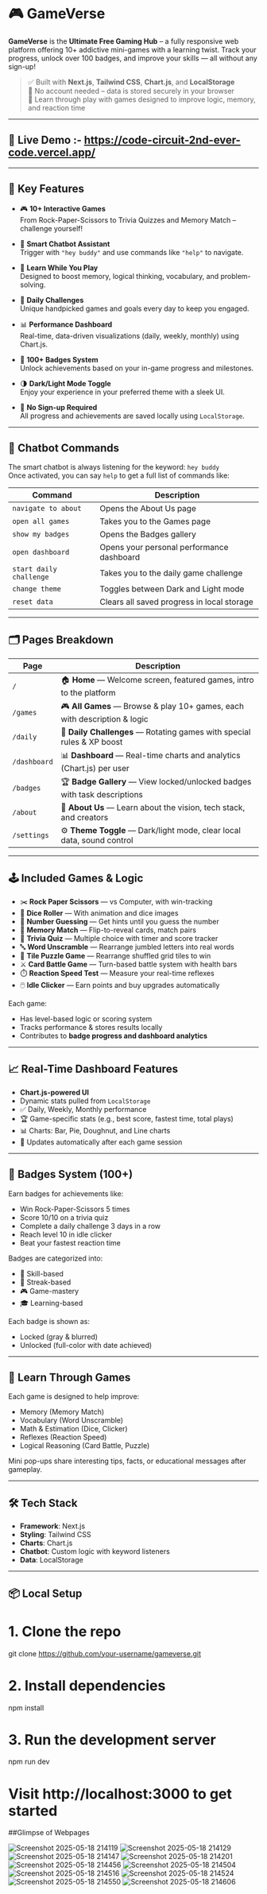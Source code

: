 # 🎮 GameVerse

**GameVerse** is the **Ultimate Free Gaming Hub** – a fully responsive web platform offering 10+ addictive mini-games with a learning twist. Track your progress, unlock over 100 badges, and improve your skills — all without any sign-up!

> ✅ Built with **Next.js**, **Tailwind CSS**, **Chart.js**, and **LocalStorage**  
> 🎯 No account needed – data is stored securely in your browser  
> 🧠 Learn through play with games designed to improve logic, memory, and reaction time

---

## 🔗 Live Demo :- https://code-circuit-2nd-ever-code.vercel.app/

---

## 🌟 Key Features

- 🎮 **10+ Interactive Games**  
  From Rock-Paper-Scissors to Trivia Quizzes and Memory Match – challenge yourself!

- 🤖 **Smart Chatbot Assistant**  
  Trigger with `"hey buddy"` and use commands like `"help"` to navigate.

- 🧠 **Learn While You Play**  
  Designed to boost memory, logical thinking, vocabulary, and problem-solving.

- 📅 **Daily Challenges**  
  Unique handpicked games and goals every day to keep you engaged.

- 📊 **Performance Dashboard**  
  Real-time, data-driven visualizations (daily, weekly, monthly) using Chart.js.

- 🏅 **100+ Badges System**  
  Unlock achievements based on your in-game progress and milestones.

- 🌗 **Dark/Light Mode Toggle**  
  Enjoy your experience in your preferred theme with a sleek UI.

- 🧾 **No Sign-up Required**  
  All progress and achievements are saved locally using `LocalStorage`.

---

## 🧠 Chatbot Commands

The smart chatbot is always listening for the keyword: `hey buddy`  
Once activated, you can say `help` to get a full list of commands like:

| Command                   | Description                                 |
|---------------------------|---------------------------------------------|
| `navigate to about`       | Opens the About Us page                     |
| `open all games`          | Takes you to the Games page                 |
| `show my badges`          | Opens the Badges gallery                    |
| `open dashboard`          | Opens your personal performance dashboard  |
| `start daily challenge`   | Takes you to the daily game challenge       |
| `change theme`            | Toggles between Dark and Light mode         |
| `reset data`              | Clears all saved progress in local storage |

---

## 🗂️ Pages Breakdown

| Page            | Description                                                                 |
|-----------------|-----------------------------------------------------------------------------|
| `/`             | 🏠 **Home** — Welcome screen, featured games, intro to the platform         |
| `/games`        | 🎮 **All Games** — Browse & play 10+ games, each with description & logic   |
| `/daily`        | 📅 **Daily Challenges** — Rotating games with special rules & XP boost      |
| `/dashboard`    | 📊 **Dashboard** — Real-time charts and analytics (Chart.js) per user       |
| `/badges`       | 🏆 **Badge Gallery** — View locked/unlocked badges with task descriptions   |
| `/about`        | 📘 **About Us** — Learn about the vision, tech stack, and creators          |
| `/settings`     | ⚙️ **Theme Toggle** — Dark/light mode, clear local data, sound control      |

---

## 🕹️ Included Games & Logic

- ✂️ **Rock Paper Scissors** — vs Computer, with win-tracking
- 🎲 **Dice Roller** — With animation and dice images
- 🔢 **Number Guessing** — Get hints until you guess the number
- 🎴 **Memory Match** — Flip-to-reveal cards, match pairs
- 🧠 **Trivia Quiz** — Multiple choice with timer and score tracker
- 🔤 **Word Unscramble** — Rearrange jumbled letters into real words
- 🧩 **Tile Puzzle Game** — Rearrange shuffled grid tiles to win
- ⚔️ **Card Battle Game** — Turn-based battle system with health bars
- ⏱️ **Reaction Speed Test** — Measure your real-time reflexes
- 🖱️ **Idle Clicker** — Earn points and buy upgrades automatically

Each game:
- Has level-based logic or scoring system
- Tracks performance & stores results locally
- Contributes to **badge progress and dashboard analytics**

---

## 📈 Real-Time Dashboard Features

- **Chart.js-powered UI**
- Dynamic stats pulled from `LocalStorage`
- ✅ Daily, Weekly, Monthly performance
- 🏆 Game-specific stats (e.g., best score, fastest time, total plays)
- 📊 Charts: Bar, Pie, Doughnut, and Line charts
- 🔄 Updates automatically after each game session

---

## 🏅 Badges System (100+)

Earn badges for achievements like:
- Win Rock-Paper-Scissors 5 times
- Score 10/10 on a trivia quiz
- Complete a daily challenge 3 days in a row
- Reach level 10 in idle clicker
- Beat your fastest reaction time

Badges are categorized into:
- 🎯 Skill-based
- 📆 Streak-based
- 🎮 Game-mastery
- 🎓 Learning-based

Each badge is shown as:
- Locked (gray & blurred)
- Unlocked (full-color with date achieved)

---

## 🧠 Learn Through Games

Each game is designed to help improve:
- Memory (Memory Match)
- Vocabulary (Word Unscramble)
- Math & Estimation (Dice, Clicker)
- Reflexes (Reaction Speed)
- Logical Reasoning (Card Battle, Puzzle)

Mini pop-ups share interesting tips, facts, or educational messages after gameplay.

---

## 🛠️ Tech Stack

- **Framework**: Next.js
- **Styling**: Tailwind CSS
- **Charts**: Chart.js
- **Chatbot**: Custom logic with keyword listeners
- **Data**: LocalStorage

---

## 📦 Local Setup


# 1. Clone the repo
git clone https://github.com/your-username/gameverse.git

# 2. Install dependencies
npm install

# 3. Run the development server
npm run dev

# Visit http://localhost:3000 to get started

##Glimpse of Webpages 

![Screenshot 2025-05-18 214119](https://github.com/user-attachments/assets/33fceab3-dc32-42f9-b1da-e72190681d2d)
![Screenshot 2025-05-18 214129](https://github.com/user-attachments/assets/c5dc396b-3278-4795-913f-224d36080320)
![Screenshot 2025-05-18 214147](https://github.com/user-attachments/assets/4b0076b2-af5d-4238-9584-6d3c4307c589)
![Screenshot 2025-05-18 214201](https://github.com/user-attachments/assets/a3418b48-89b7-44cb-b90a-b6c0a2dea039)
![Screenshot 2025-05-18 214456](https://github.com/user-attachments/assets/d660431b-f198-41d6-b555-eaf35a484f0d)
![Screenshot 2025-05-18 214504](https://github.com/user-attachments/assets/f41abad8-90fa-4b84-a65f-c516c7d501a0)
![Screenshot 2025-05-18 214516](https://github.com/user-attachments/assets/047520d6-bb60-49eb-bae1-817907a5653e)
![Screenshot 2025-05-18 214524](https://github.com/user-attachments/assets/897ae5c5-508e-486b-9988-3fd84b2f9bc7)
![Screenshot 2025-05-18 214550](https://github.com/user-attachments/assets/aa2441ae-f7a1-44a8-83f3-23e14f9c1a71)
![Screenshot 2025-05-18 214606](https://github.com/user-attachments/assets/d2bbd4cd-345e-4dd7-9c0e-b5653d08ecef)





